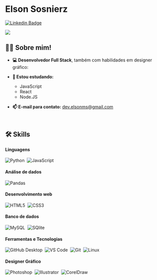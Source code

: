 # Elson Sosnierz
[![Linkedin Badge](https://img.shields.io/badge/-Elson%20Sosnierz-0066A1?style=flat-square&logo=Linkedin&logoColor=white&link=https://www.linkedin.com/in/elson-sosnierz-122443147/)](https://www.linkedin.com/in/elson-sosnierz-122443147/)

<img href="https://git.io/typing-svg"><img src="https://readme-typing-svg.herokuapp.com?font=Fira+Code&pause=200&color=9F2129&vCenter=true&width=435&lines=Seja+bem+-+vindo!;Em+que+posso+ajudar?"/>

## 🙋‍♂️ Sobre mim!

- **💻 Desenvolvedor Full Stack**, também com habilidades em designer gráfico:

- **📖 Estou estudando:**
  - JavaScript
  - React
  - Node.JS

- **📫 E-mail para contato:** dev.elsonms@gmail.com

</br>

<tr>
     
## 🛠️ Skills

#### Linguagens

![Python](https://img.shields.io/badge/Python-14354C?style=for-the-badge&logo=python&logoColor=white)&nbsp;
![JavaScript](https://img.shields.io/badge/javascript-%23323330.svg?style=for-the-badge&logo=javascript&logoColor=%23F7DF1E)&nbsp;

#### Análise de dados

![Pandas](https://img.shields.io/badge/Pandas-2C2D72?style=for-the-badge&logo=pandas&logoColor=white)&nbsp;

#### Desenvolvimento web
![HTML5](https://img.shields.io/badge/HTML5-E34F26?style=for-the-badge&logo=html5&logoColor=white)&nbsp;
![CSS3](https://img.shields.io/badge/CSS3-1572B6?style=for-the-badge&logo=css3&logoColor=white)&nbsp;

#### Banco de dados

![MySQL](https://img.shields.io/badge/MySQL-00000F?style=for-the-badge&logo=mysql&logoColor=white)&nbsp;
![SQlite](https://img.shields.io/badge/-SQlite-05122A?style=for-the-badge&logo=sqlite&logoColor=A8B9CC)&nbsp;

#### Ferramentas e Tecnologias

![GitHub Desktop](https://camo.githubusercontent.com/e8080550ccb2ef85c8dfb46f46451ff9da52c3fecdb923346fb9879560769b55/68747470733a2f2f696d672e736869656c64732e696f2f62616467652f4769744875622532304465736b746f702d3830333441392e7376673f6c6f676f3d676974687562266c6f676f436f6c6f723d7768697465)&nbsp;
![VS Code](https://camo.githubusercontent.com/f53628686f10ddabc221f47e91499adfaaed5663511900009deb71bd3c873236/68747470733a2f2f696d672e736869656c64732e696f2f62616467652f56697375616c25323053747564696f253230436f64652d3030373864372e7376673f6c6f676f3d76697375616c2d73747564696f2d636f6465266c6f676f436f6c6f723d7768697465)&nbsp;
![Git](https://img.shields.io/badge/-Git-05122A?style=for-the-badge&logo=git)&nbsp;
![Linux](https://img.shields.io/badge/Linux-E34F26?style=for-the-badge&logo=linux&logoColor=black)&nbsp;

#### Designer Gráfico

![Photoshop](https://img.shields.io/badge/Adobe%20Photoshop-31A8FF?style=for-the-badge&logo=Adobe%20Photoshop&logoColor=black)&nbsp;
![Illustrator](https://img.shields.io/badge/Adobe%20Illustrator-FF9A00?style=for-the-badge&logo=adobe%20illustrator&logoColor=white)&nbsp;
![CorelDraw](https://img.shields.io/static/v1?label=&message=CorelDRAW&color=brightgreen<COLOR>)&nbsp;
